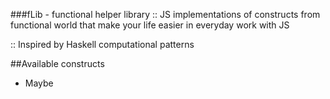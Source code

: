 ###fLib - functional helper library
:: JS implementations of constructs from functional world that make your life easier in everyday work with JS

:: Inspired by Haskell computational patterns

##Available constructs
 - Maybe
